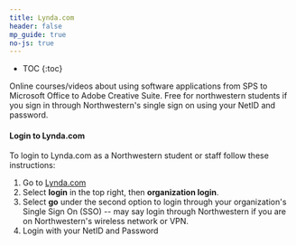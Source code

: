 ```yaml
---
title: Lynda.com
header: false
mp_guide: true
no-js: true
---
```

* TOC
{:toc}

Online courses/videos about using software applications from SPS to Microsoft Office to Adobe Creative Suite. Free for northwestern students if you sign in through Northwestern's single sign on using your NetID and password.

#### Login to Lynda.com

To login to Lynda.com as a Northwestern student or staff follow these instructions:

1.  Go to [Lynda.com](http://www.lynda.com/)
2.  Select **login** in the top right, then **organization login**.
3.  Select **go** under the second option to login through your organization's Single Sign On (SSO) -- may say login through Northwestern if you are on Northwestern's wireless network or VPN.
4.  Login with your NetID and Password